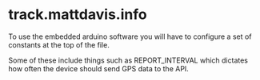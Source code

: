 # track.mattdavis.info
To use the embedded arduino software you will have to configure a set of constants at the top of the file.

Some of these include things such as REPORT_INTERVAL which dictates how often the device should send GPS data to the API.
